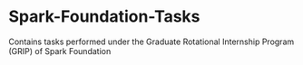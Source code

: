 # Spark-Foundation-Tasks
Contains tasks performed under the Graduate Rotational Internship Program (GRIP) of Spark Foundation

